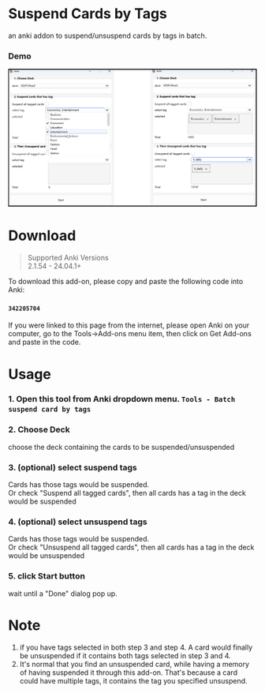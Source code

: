 # Suspend Cards by Tags
an anki addon to suspend/unsuspend cards by tags in batch.

### Demo
![demo](./assets/demo.png)

# Download
> Supported Anki Versions  
> 2.1.54 - 24.04.1+

To download this add-on, please copy and paste the following code into Anki:
#### `342205704`

If you were linked to this page from the internet, please open Anki on your computer, go to the Tools->Add-ons menu item, then click on Get Add-ons and paste in the code.

# Usage
### 1. Open this tool from Anki dropdown menu. `Tools - Batch suspend card by tags`

### 2. Choose Deck
choose the deck containing the cards to be suspended/unsuspended

### 3. (optional) select suspend tags
Cards has those tags would be suspended.  
Or check "Suspend all tagged cards", then all cards has a tag in the deck would be suspended

### 4. (optional) select unsuspend tags
Cards has those tags would be suspended.  
Or check "Unsuspend all tagged cards", then all cards has a tag in the deck would be unsuspended

### 5. click Start button
wait until a "Done" dialog pop up.


# Note
1. if you have tags selected in both step 3 and step 4. A card would finally be unsuspended if it contains both tags selected in step 3 and 4.
2. It's normal that you find an unsuspended card, while having a memory of having suspended it through this add-on. That's because a card could have multiple tags, it contains the tag you specified unsuspend.